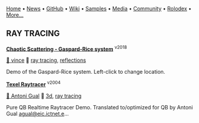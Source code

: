 [Home](https://qb64.com) • [News](/news.html) • [GitHub](/github.html) • [Wiki](/wiki.html) • [Samples](/samples.html) • [Media](/media.html) • [Community](/community.html) • [Rolodex](/rolodex.html) • [More...](/more.html)

## RAY TRACING

**[Chaotic Scattering - Gaspard-Rice system](chaotic-scattering/index)** <sup>v2018</sup>

[🐝 vince](vince) 🔗 [ray tracing](ray-tracing), [reflections](reflections)

Demo of the Gaspard-Rice system. Left-click to change location.

**[Texel Raytracer](texel-raytracer/index)** <sup>v2004</sup>

[🐝 Antoni Gual](antoni-gual) 🔗 [3d](3d), [ray tracing](ray-tracing)

Pure QB Realtime Raytracer Demo. Translated to/optimized for QB by Antoni Gual agual@eic.ictnet.e...
